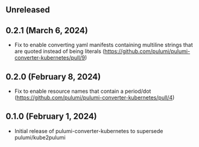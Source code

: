 ## Unreleased

## 0.2.1 (March 6, 2024)

- Fix to enable converting yaml manifests containing multiline strings that are quoted instead of being literals (https://github.com/pulumi/pulumi-converter-kubernetes/pull/9)

## 0.2.0 (February 8, 2024)

- Fix to enable resource names that contain a period/dot (https://github.com/pulumi/pulumi-converter-kubernetes/pull/4)

## 0.1.0 (February 1, 2024)

- Initial release of pulumi-converter-kubernetes to supersede pulumi/kube2pulumi